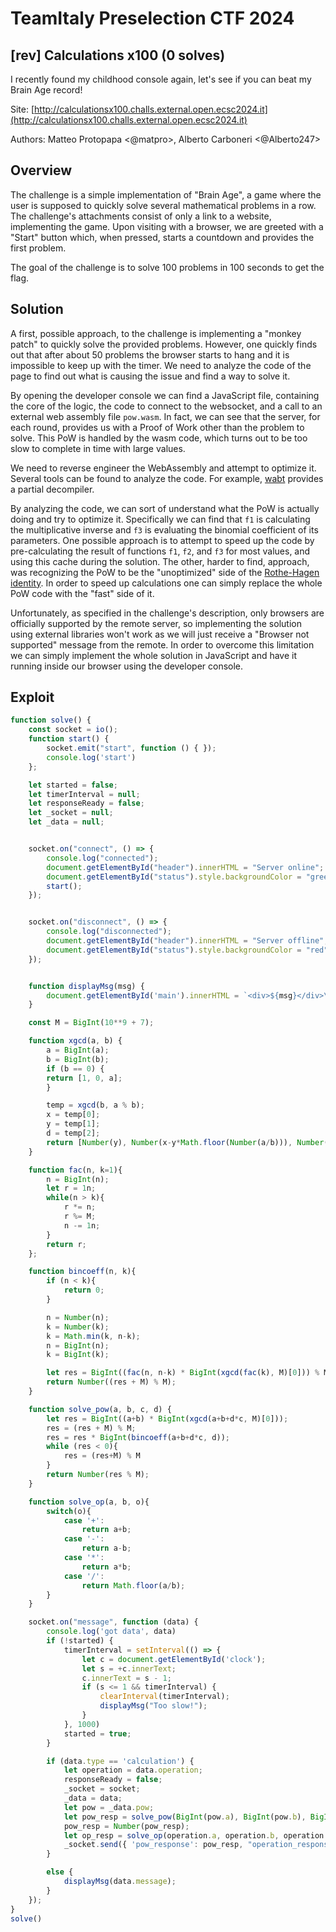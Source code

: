 # TeamItaly Preselection CTF 2024

## [rev] Calculations x100 (0 solves)

I recently found my childhood console again, let's see if you can beat my Brain Age record!

Site: [http://calculationsx100.challs.external.open.ecsc2024.it](http://calculationsx100.challs.external.open.ecsc2024.it)

Authors: Matteo Protopapa <@matpro>, Alberto Carboneri <@Alberto247>

## Overview

The challenge is a simple implementation of "Brain Age", a game where the user is supposed to quickly solve several mathematical problems in a row.
The challenge's attachments consist of only a link to a website, implementing the game.
Upon visiting with a browser, we are greeted with a "Start" button which, when pressed, starts a countdown and provides the first problem.

The goal of the challenge is to solve 100 problems in 100 seconds to get the flag.

## Solution

A first, possible approach, to the challenge is implementing a "monkey patch" to quickly solve the provided problems. However, one quickly finds out that after about 50 problems the browser starts to hang and it is impossible to keep up with the timer.
We need to analyze the code of the page to find out what is causing the issue and find a way to solve it.

By opening the developer console we can find a JavaScript file, containing the core of the logic, the code to connect to the websocket, and a call to an external web assembly file `pow.wasm`.
In fact, we can see that the server, for each round, provides us with a Proof of Work other than the problem to solve.
This PoW is handled by the wasm code, which turns out to be too slow to complete in time with large values.

We need to reverse engineer the WebAssembly and attempt to optimize it.
Several tools can be found to analyze the code. For example, [wabt](https://github.com/WebAssembly/wabt/blob/main/docs/decompiler.md) provides a partial decompiler.

By analyzing the code, we can sort of understand what the PoW is actually doing and try to optimize it.
Specifically we can find that `f1` is calculating the multiplicative inverse and `f3` is evaluating the binomial coefficient of its parameters.
One possible approach is to attempt to speed up the code by pre-calculating the result of functions `f1`, `f2`, and `f3` for most values, and using this cache during the solution.
The other, harder to find, approach, was recognizing the PoW to be the "unoptimized" side of the [Rothe-Hagen identity](https://en.wikipedia.org/wiki/Rothe%E2%80%93Hagen_identity). In order to speed up calculations one can simply replace the whole PoW code with the "fast" side of it.

Unfortunately, as specified in the challenge's description, only browsers are officially supported by the remote server, so implementing the solution using external libraries won't work as we will just receive a "Browser not supported" message from the remote.
In order to overcome this limitation we can simply implement the whole solution in JavaScript and have it running inside our browser using the developer console.

## Exploit

```javascript
function solve() {
    const socket = io();
    function start() {
        socket.emit("start", function () { });
        console.log('start')
    };

    let started = false;
    let timerInterval = null;
    let responseReady = false;
    let _socket = null;
    let _data = null;


    socket.on("connect", () => {
        console.log("connected");
        document.getElementById("header").innerHTML = "Server online";
        document.getElementById("status").style.backgroundColor = "green";
        start();
    });


    socket.on("disconnect", () => {
        console.log("disconnected");
        document.getElementById("header").innerHTML = "Server offline";
        document.getElementById("status").style.backgroundColor = "red";
    });


    function displayMsg(msg) {
        document.getElementById('main').innerHTML = `<div>${msg}</div>\n<button class="btn btn-primary" onClick="location.reload()">Home</button>`;
    }

    const M = BigInt(10**9 + 7);

    function xgcd(a, b) {
        a = BigInt(a);
        b = BigInt(b);
        if (b == 0) {
        return [1, 0, a];
        }

        temp = xgcd(b, a % b);
        x = temp[0];
        y = temp[1];
        d = temp[2];
        return [Number(y), Number(x-y*Math.floor(Number(a/b))), Number(d)];
    }

    function fac(n, k=1){
        n = BigInt(n);
        let r = 1n;
        while(n > k){
            r *= n;
            r %= M;
            n -= 1n;
        }
        return r;
    };

    function bincoeff(n, k){
        if (n < k){
            return 0;
        }

        n = Number(n);
        k = Number(k);
        k = Math.min(k, n-k);
        n = BigInt(n);
        k = BigInt(k);

        let res = BigInt((fac(n, n-k) * BigInt(xgcd(fac(k), M)[0])) % M);
        return Number((res + M) % M);
    }

    function solve_pow(a, b, c, d) {
        let res = BigInt((a+b) * BigInt(xgcd(a+b+d*c, M)[0]));
        res = (res + M) % M;
        res = res * BigInt(bincoeff(a+b+d*c, d));
        while (res < 0){
            res = (res+M) % M
        }
        return Number(res % M);
    }

    function solve_op(a, b, o){
        switch(o){
            case '+':
                return a+b;
            case '-':
                return a-b;
            case '*':
                return a*b;
            case '/':
                return Math.floor(a/b);
        }
    }

    socket.on("message", function (data) {
        console.log('got data', data)
        if (!started) {
            timerInterval = setInterval(() => {
                let c = document.getElementById('clock');
                let s = +c.innerText;
                c.innerText = s - 1;
                if (s <= 1 && timerInterval) {
                    clearInterval(timerInterval);
                    displayMsg("Too slow!");
                }
            }, 1000)
            started = true;
        }

        if (data.type == 'calculation') {
            let operation = data.operation;
            responseReady = false;
            _socket = socket;
            _data = data;
            let pow = _data.pow;
            let pow_resp = solve_pow(BigInt(pow.a), BigInt(pow.b), BigInt(pow.c), BigInt(pow.d));
            pow_resp = Number(pow_resp);
            let op_resp = solve_op(operation.a, operation.b, operation.o);
            _socket.send({ 'pow_response': pow_resp, "operation_response": op_resp });
        }

        else {
            displayMsg(data.message);
        }
    });
}
solve()
```
